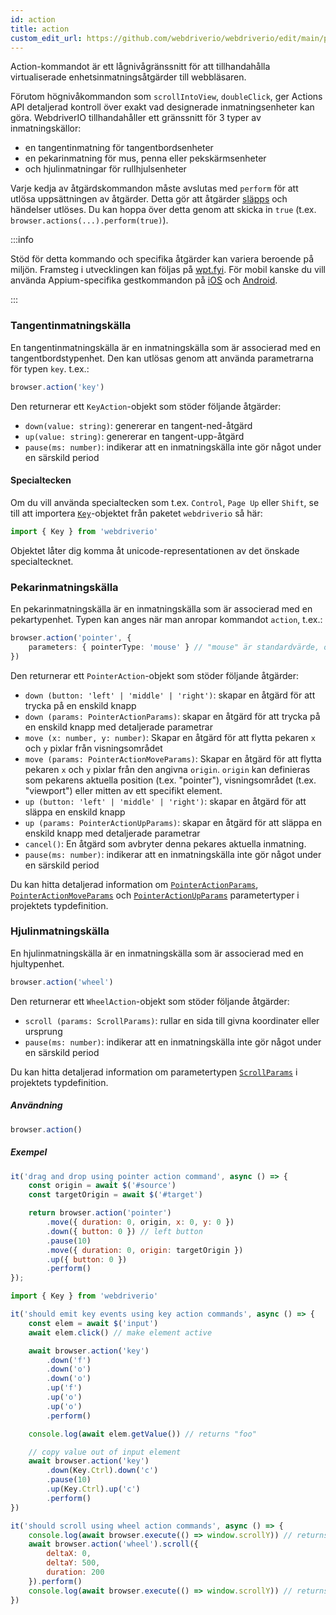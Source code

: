 ```yaml
---
id: action
title: action
custom_edit_url: https://github.com/webdriverio/webdriverio/edit/main/packages/webdriverio/src/commands/browser/action.ts
---
```


Action-kommandot är ett lågnivågränssnitt för att tillhandahålla virtualiserade enhetsinmatningsåtgärder till webbläsaren.

Förutom högnivåkommandon som `scrollIntoView`, `doubleClick`, ger Actions API detaljerad 
kontroll över exakt vad designerade inmatningsenheter kan göra. WebdriverIO tillhandahåller ett gränssnitt för 3 typer av inmatningskällor:

- en tangentinmatning för tangentbordsenheter
- en pekarinmatning för mus, penna eller pekskärmsenheter
- och hjulinmatningar för rullhjulsenheter

Varje kedja av åtgärdskommandon måste avslutas med `perform` för att utlösa uppsättningen av åtgärder. Detta
gör att åtgärder [släpps](https://w3c.github.io/webdriver/#release-actions) och händelser utlöses. Du kan
hoppa över detta genom att skicka in `true` (t.ex. `browser.actions(...).perform(true)`).

:::info

Stöd för detta kommando och specifika åtgärder kan variera beroende på miljön. Framsteg i utvecklingen
kan följas på [wpt.fyi](https://wpt.fyi/results/webdriver/tests/perform_actions?label=experimental&label=master&aligned).
För mobil kanske du vill använda Appium-specifika gestkommandon på [iOS](https://github.com/appium/appium-xcuitest-driver#mobile-pinch)
och [Android](https://github.com/appium/appium-uiautomator2-driver#mobile-gesture-commands).

:::

### Tangentinmatningskälla

En tangentinmatningskälla är en inmatningskälla som är associerad med en tangentbordstypenhet. Den kan utlösas
genom att använda parametrarna för typen `key`. t.ex.:

```ts
browser.action('key')
```

Den returnerar ett `KeyAction`-objekt som stöder följande åtgärder:

- `down(value: string)`: genererar en tangent-ned-åtgärd
- `up(value: string)`: genererar en tangent-upp-åtgärd
- `pause(ms: number)`: indikerar att en inmatningskälla inte gör något under en särskild period

#### Specialtecken

Om du vill använda specialtecken som t.ex. `Control`, `Page Up` eller `Shift`, se till att importera
[`Key`](https://github.com/webdriverio/webdriverio/blob/main/packages/webdriverio/src/constants.ts#L352-L417)-objektet
från paketet `webdriverio` så här:

```ts
import { Key } from 'webdriverio'
```

Objektet låter dig komma åt unicode-representationen av det önskade specialtecknet.

### Pekarinmatningskälla

En pekarinmatningskälla är en inmatningskälla som är associerad med en pekartypenhet. Typen kan
anges när man anropar kommandot `action`, t.ex.:

```ts
browser.action('pointer', {
    parameters: { pointerType: 'mouse' } // "mouse" är standardvärde, också möjligt: "pen" eller "touch"
})
```

Den returnerar ett `PointerAction`-objekt som stöder följande åtgärder:

- `down (button: 'left' | 'middle' | 'right')`: skapar en åtgärd för att trycka på en enskild knapp
- `down (params: PointerActionParams)`: skapar en åtgärd för att trycka på en enskild knapp med detaljerade parametrar
- `move (x: number, y: number)`: Skapar en åtgärd för att flytta pekaren `x` och `y` pixlar från visningsområdet
- `move (params: PointerActionMoveParams)`: Skapar en åtgärd för att flytta pekaren `x` och `y` pixlar från den
  angivna `origin`. `origin` kan definieras som pekarens aktuella position (t.ex. "pointer"), visningsområdet
  (t.ex. "viewport") eller mitten av ett specifikt element.
- `up (button: 'left' | 'middle' | 'right')`: skapar en åtgärd för att släppa en enskild knapp
- `up (params: PointerActionUpParams)`: skapar en åtgärd för att släppa en enskild knapp med detaljerade parametrar
- `cancel()`: En åtgärd som avbryter denna pekares aktuella inmatning.
- `pause(ms: number)`: indikerar att en inmatningskälla inte gör något under en särskild period

Du kan hitta detaljerad information om [`PointerActionParams`](https://github.com/webdriverio/webdriverio/blob/8ca026c75bf7c27ef9d574f0ec48d8bc13658602/packages/webdriverio/src/utils/actions/pointer.ts#L20-L35), [`PointerActionMoveParams`](https://github.com/webdriverio/webdriverio/blob/8ca026c75bf7c27ef9d574f0ec48d8bc13658602/packages/webdriverio/src/utils/actions/pointer.ts#L20-L42) och [`PointerActionUpParams`](https://github.com/webdriverio/webdriverio/blob/8ca026c75bf7c27ef9d574f0ec48d8bc13658602/packages/webdriverio/src/utils/actions/pointer.ts#L13-L19)
parametertyper i projektets typdefinition.

### Hjulinmatningskälla

En hjulinmatningskälla är en inmatningskälla som är associerad med en hjultypenhet.

```ts
browser.action('wheel')
```

Den returnerar ett `WheelAction`-objekt som stöder följande åtgärder:

- `scroll (params: ScrollParams)`: rullar en sida till givna koordinater eller ursprung
- `pause(ms: number)`: indikerar att en inmatningskälla inte gör något under en särskild period

Du kan hitta detaljerad information om parametertypen [`ScrollParams`](https://github.com/webdriverio/webdriverio/blob/8ca026c75bf7c27ef9d574f0ec48d8bc13658602/packages/webdriverio/src/utils/actions/wheel.ts#L4-L29) i projektets typdefinition.

##### Användning

```js
browser.action()
```

##### Exempel

```js title="pointer-action.js"
it('drag and drop using pointer action command', async () => {
    const origin = await $('#source')
    const targetOrigin = await $('#target')

    return browser.action('pointer')
        .move({ duration: 0, origin, x: 0, y: 0 })
        .down({ button: 0 }) // left button
        .pause(10)
        .move({ duration: 0, origin: targetOrigin })
        .up({ button: 0 })
        .perform()
});
```

```js title="key-action.js"
import { Key } from 'webdriverio'

it('should emit key events using key action commands', async () => {
    const elem = await $('input')
    await elem.click() // make element active

    await browser.action('key')
        .down('f')
        .down('o')
        .down('o')
        .up('f')
        .up('o')
        .up('o')
        .perform()

    console.log(await elem.getValue()) // returns "foo"

    // copy value out of input element
    await browser.action('key')
        .down(Key.Ctrl).down('c')
        .pause(10)
        .up(Key.Ctrl).up('c')
        .perform()
})
```

```js title="wheel-action.js"
it('should scroll using wheel action commands', async () => {
    console.log(await browser.execute(() => window.scrollY)) // returns 0
    await browser.action('wheel').scroll({
        deltaX: 0,
        deltaY: 500,
        duration: 200
    }).perform()
    console.log(await browser.execute(() => window.scrollY)) // returns 500
})
```